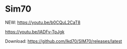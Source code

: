 # Sim70

NEW: https://youtu.be/b0CQuL2CaT8

https://youtu.be/IADFv-TpJgk

Download: https://github.com/lkd70/SIM70/releases/latest